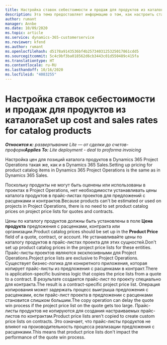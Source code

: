 ```yaml
---
title: Настройка ставок себестоимости и продаж для продуктов из каталога
description: Эта тема предоставляет информацию о том, как настроить ставки себестоимости и продаж для позиций в каталоге продуктов.
author: rumant
manager: Annbe
ms.date: 10/09/2020
ms.topic: article
ms.service: dynamics-365-customerservice
ms.reviewer: kfend
ms.author: rumant
ms.openlocfilehash: d5178a9143536bf4b2573403125325017861cdd5
ms.sourcegitcommit: 5c4c9bf3ba018562d6cb3443c01d550489c415fa
ms.translationtype: HT
ms.contentlocale: ru-RU
ms.lasthandoff: 10/16/2020
ms.locfileid: "4083255"
---
```

# <a name="set-up-cost-and-sales-rates-for-catalog-products"></a><span data-ttu-id="03f9e-103">Настройка ставок себестоимости и продаж для продуктов из каталога</span><span class="sxs-lookup"><span data-stu-id="03f9e-103">Set up cost and sales rates for catalog products</span></span>

<span data-ttu-id="03f9e-104">_**Относится к:** развертывание Lite — от сделки до счетов-проформ_</span><span class="sxs-lookup"><span data-stu-id="03f9e-104">_**Applies To:** Lite deployment - deal to proforma invoicing_</span></span>


<span data-ttu-id="03f9e-105">Настройка цен для позиций каталога продуктов в Dynamics 365 Project Operations такая же, как и в Dynamics 365 Sales.</span><span class="sxs-lookup"><span data-stu-id="03f9e-105">Setting up pricing for product catalog items in Dynamics 365 Project Operations is the same as in Dynamics 365 Sales.</span></span>

<span data-ttu-id="03f9e-106">Поскольку продукты не могут быть оценены или использованы в проектах в Project Operations, нет необходимости устанавливать цены каталога продуктов в прайс-листах проектов для предложений с расценками и контрактов.</span><span class="sxs-lookup"><span data-stu-id="03f9e-106">Because products can't be estimated or used on projects in Project Operations, there is no need to set product catalog prices on project price lists for quotes and contracts.</span></span>

<span data-ttu-id="03f9e-107">Цены по каталогу продуктов должны быть установлены в поле **Цена продукта** предложения с расценками, контракта или организации.</span><span class="sxs-lookup"><span data-stu-id="03f9e-107">Product catalog prices should be set up in the **Product Price** field of a quote, contract, or account.</span></span> <span data-ttu-id="03f9e-108">Не устанавливайте цены по каталогу продуктов в прайс-листах проекта для этих сущностей.</span><span class="sxs-lookup"><span data-stu-id="03f9e-108">Don't set up product catalog prices in the project price lists for these entities.</span></span> <span data-ttu-id="03f9e-109">Прайс-листы проектов являются эксклюзивными для Project Operations.</span><span class="sxs-lookup"><span data-stu-id="03f9e-109">Project price lists are exclusive to Project Operations.</span></span> <span data-ttu-id="03f9e-110">Существует бизнес-логика для конкретного приложения, которая копирует прайс-листы из предложения с расценками в контракт.</span><span class="sxs-lookup"><span data-stu-id="03f9e-110">There is application-specific business logic that copies the price lists from a quote to a contract.</span></span> <span data-ttu-id="03f9e-111">В результате создается прайс-лист по проекту специально для контракта.</span><span class="sxs-lookup"><span data-stu-id="03f9e-111">The result is a contract-specific project price list.</span></span> <span data-ttu-id="03f9e-112">Операция копирования может задержать процесс выигрыша предложения с расценками, если прайс-лист проекта в предложении с расценками становится слишком большим.</span><span class="sxs-lookup"><span data-stu-id="03f9e-112">The copy operation can delay the quote win process if the project price list on the quote gets too large.</span></span> <span data-ttu-id="03f9e-113">Прайс-листы продуктов не копируются для создания настраиваемых прайс-листов по контрактам.</span><span class="sxs-lookup"><span data-stu-id="03f9e-113">Product price lists aren't copied to create custom price lists on contracts.</span></span> <span data-ttu-id="03f9e-114">Это означает, что прайс-листы продуктов не влияют на производительность процесса реализации предложения с расценками.</span><span class="sxs-lookup"><span data-stu-id="03f9e-114">This means that product price lists don't impact the performance of the quote win process.</span></span>
